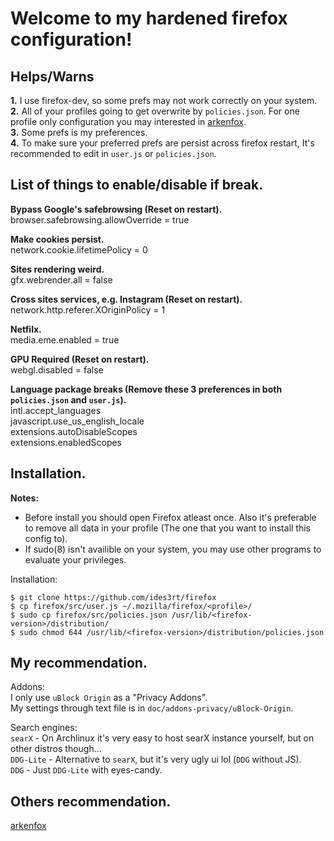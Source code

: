 # Welcome to my hardened firefox configuration!

## Helps/Warns
**1.** I use firefox-dev, so some prefs may not work correctly on your system.\
**2.** All of your profiles going to get overwrite by `policies.json`.
 For one profile only configuration you may interested in [arkenfox](https://github.com/arkenfox/user.js).\
**3.** Some prefs is my preferences.\
**4.** To make sure your preferred prefs are persist across firefox restart,
 It's recommended to edit in `user.js` or `policies.json`.

## List of things to enable/disable if break.
**Bypass Google's safebrowsing (Reset on restart).**\
browser.safebrowsing.allowOverride = true

**Make cookies persist.**\
network.cookie.lifetimePolicy = 0

**Sites rendering weird.**\
gfx.webrender.all = false

**Cross sites services, e.g. Instagram (Reset on restart).**\
network.http.referer.XOriginPolicy = 1

**Netfilx.**\
media.eme.enabled = true

**GPU Required (Reset on restart).**\
webgl.disabled = false

**Language package breaks (Remove these 3 preferences in both `policies.json` and `user.js`).**\
intl.accept_languages\
javascript.use\_us\_english\_locale\
extensions.autoDisableScopes\
extensions.enabledScopes

## Installation.
**Notes:**
* Before install you should open Firefox atleast once.
Also it's preferable to remove all data in your profile
(The one that you want to install this config to).
* If sudo(8) isn't availible on your system, you may use other
 programs to evaluate your privileges.

Installation:
```
$ git clone https://github.com/ides3rt/firefox
$ cp firefox/src/user.js ~/.mozilla/firefox/<profile>/
$ sudo cp firefox/src/policies.json /usr/lib/<firefox-version>/distribution/
$ sudo chmod 644 /usr/lib/<firefox-version>/distribution/policies.json
```

## My recommendation.
Addons:\
I only use `uBlock Origin` as a "Privacy Addons".\
My settings through text file is in `doc/addons-privacy/uBlock-Origin`.

Search engines:\
`searX` - On Archlinux it's very easy to host searX instance yourself, but on other distros though...\
`DDG-Lite` - Alternative to `searX`, but it's very ugly ui lol (`DDG` without JS).\
`DDG` - Just `DDG-Lite` with eyes-candy.

## Others recommendation.
[arkenfox](https://github.com/arkenfox/user.js/wiki)
